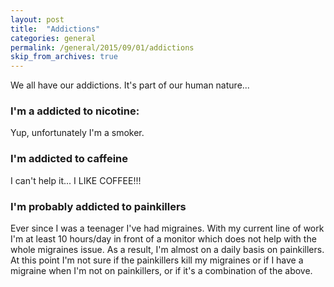 ```yaml
---
layout: post
title:  "Addictions"
categories: general
permalink: /general/2015/09/01/addictions
skip_from_archives: true
---
```


We all have our addictions. It's part of our human nature...

### I'm a addicted to nicotine:

Yup, unfortunately I'm a smoker.

### I'm addicted to caffeine

I can't help it... I LIKE COFFEE!!!

### I'm probably addicted to painkillers

Ever since I was a teenager I've had migraines.
With my current line of work I'm at least 10 hours/day in front of a monitor which does not help with the whole migraines issue. As a result, I'm almost on a daily basis on painkillers. At this point I'm not sure if the painkillers kill my migraines or if I have a migraine when I'm not on painkillers, or if it's a combination of the above.
